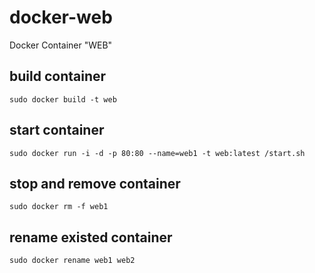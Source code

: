 # docker-web
Docker Container "WEB"

## build container
    sudo docker build -t web

## start container
    sudo docker run -i -d -p 80:80 --name=web1 -t web:latest /start.sh
## stop and remove container
    sudo docker rm -f web1
## rename existed container
    sudo docker rename web1 web2

